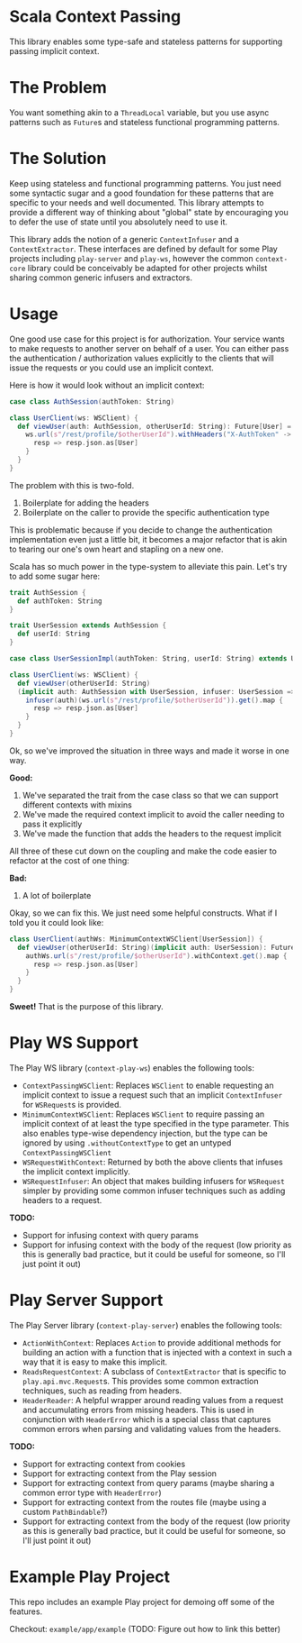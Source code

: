 # Scala Context Passing

This library enables some type-safe and stateless patterns for supporting passing implicit context.

# The Problem

You want something akin to a `ThreadLocal` variable, but you use async patterns such as `Future`s and
stateless functional programming patterns.

# The Solution

Keep using stateless and functional programming patterns. You just need some syntactic sugar and a
good foundation for these patterns that are specific to your needs and well documented. This library
attempts to provide a different way of thinking about "global" state by encouraging you to defer the
use of state until you absolutely need to use it.

This library adds the notion of a generic `ContextInfuser` and a `ContextExtractor`. These interfaces
are defined by default for some Play projects including `play-server` and `play-ws`, however the
common `context-core` library could be conceivably be adapted for other projects whilst sharing
common generic infusers and extractors.

# Usage

One good use case for this project is for authorization. Your service wants to make requests to another
server on behalf of a user. You can either pass the authentication / authorization values explicitly
to the clients that will issue the requests or you could use an implicit context.

Here is how it would look without an implicit context:

```scala
case class AuthSession(authToken: String)

class UserClient(ws: WSClient) {
  def viewUser(auth: AuthSession, otherUserId: String): Future[User] = {
    ws.url(s"/rest/profile/$otherUserId").withHeaders("X-AuthToken" -> auth.authToken).get().map {
      resp => resp.json.as[User]
    }
  }
}
```

The problem with this is two-fold.

1. Boilerplate for adding the headers
2. Boilerplate on the caller to provide the specific authentication type 
   
This is problematic because if you decide to change the authentication implementation even just a little
bit, it becomes a major refactor that is akin to tearing our one's own heart and stapling on a new one.

Scala has so much power in the type-system to alleviate this pain. Let's try to add some sugar here:

```scala
trait AuthSession {
  def authToken: String
}

trait UserSession extends AuthSession {
  def userId: String
}

case class UserSessionImpl(authToken: String, userId: String) extends UserSession

class UserClient(ws: WSClient) {
  def viewUser(otherUserId: String)
  (implicit auth: AuthSession with UserSession, infuser: UserSession => WSRequest => WSRequest): Future[User] = {
    infuser(auth)(ws.url(s"/rest/profile/$otherUserId")).get().map {
      resp => resp.json.as[User]
    }
  }
}
```

Ok, so we've improved the situation in three ways and made it worse in one way.

**Good:**

1. We've separated the trait from the case class so that we can support different contexts with mixins
2. We've made the required context implicit to avoid the caller needing to pass it explicitly
3. We've made the function that adds the headers to the request implicit

All three of these cut down on the coupling and make the code easier to refactor at the cost of one thing:

**Bad:**

1. A lot of boilerplate

Okay, so we can fix this. We just need some helpful constructs. What if I told you it could look like:
   
```scala
class UserClient(authWs: MinimumContextWSClient[UserSession]) {
  def viewUser(otherUserId: String)(implicit auth: UserSession): Future[User] = {
    authWs.url(s"/rest/profile/$otherUserId").withContext.get().map {
      resp => resp.json.as[User]
    }
  }
}
```

**Sweet!** That is the purpose of this library.

# Play WS Support

The Play WS library (`context-play-ws`) enables the following tools:
 
- `ContextPassingWSClient`: Replaces `WSClient` to enable requesting an implicit context to issue a request
  such that an implicit `ContextInfuser` for `WSRequest`s is provided.
- `MinimumContextWSClient`: Replaces `WSClient` to require passing an implicit context of at least the type
  specified in the type parameter. This also enables type-wise dependency injection, but the type can be
  ignored by using `.withoutContextType` to get an untyped `ContextPassingWSClient`
- `WSRequestWithContext`: Returned by both the above clients that infuses the implicit context implicitly.
- `WSRequestInfuser`: An object that makes building infusers for `WSRequest` simpler by providing some 
  common infuser techniques such as adding headers to a request.
   
**TODO:**

- Support for infusing context with query params
- Support for infusing context with the body of the request (low priority as this is generally bad practice, 
  but it could be useful for someone, so I'll just point it out)

# Play Server Support

The Play Server library (`context-play-server`) enables the following tools:

- `ActionWithContext`: Replaces `Action` to provide additional methods for building an action with a function
  that is injected with a context in such a way that it is easy to make this implicit.
- `ReadsRequestContext`: A subclass of `ContextExtractor` that is specific to `play.api.mvc.Request`s. This
  provides some common extraction techniques, such as reading from headers.
- `HeaderReader`: A helpful wrapper around reading values from a request and accumulating errors from missing 
  headers. This is used in conjunction with `HeaderError` which is a special class that captures common errors
  when parsing and validating values from the headers.

**TODO:**

- Support for extracting context from cookies
- Support for extracting context from the Play session
- Support for extracting context from query params (maybe sharing a common error type with `HeaderError`)
- Support for extracting context from the routes file (maybe using a custom `PathBindable`?)
- Support for extracting context from the body of the request (low priority as this is generally bad practice, 
  but it could be useful for someone, so I'll just point it out)

# Example Play Project

This repo includes an example Play project for demoing off some of the features.

Checkout: `example/app/example` (TODO: Figure out how to link this better)
